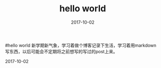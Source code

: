 ﻿---
title: hello world
date: 2017-10-02
cateories: cateories
tags: [resources, tags]
---
#hello world
新学期新气象，学习着做个博客记录下生活，学习着用markdown写东西，以后可能会不定期将之前想写的写过的post上来。

2017-10-02



